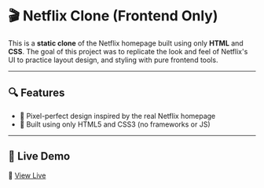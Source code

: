 # 🎬 Netflix Clone (Frontend Only)

This is a **static clone** of the Netflix homepage built using only **HTML** and **CSS**. The goal of this project was to replicate the look and feel of Netflix's UI to practice layout design, and styling with pure frontend tools.

---

## 🔍 Features

- 🎨 Pixel-perfect design inspired by the real Netflix homepage    
- 🧱 Built using only HTML5 and CSS3 (no frameworks or JS)  

---

## 🚀 Live Demo

🔗 [View Live](https://sameervarshney03.github.io/netflixclone/) 



